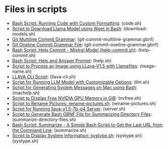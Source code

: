 # Files in scripts
- [Bash Script: Running Code with Custom Formatting](code.sh): (code.sh)
- [Script to Download Llama Model using Wget in Bash](download-models.sh): (download-models.sh)
- [Git Multiline Commit Grammar](git-commit-multiline-grammar.gbnf): (git-commit-multiline-grammar.gbnf)
- [Git Oneline Commit Grammar File](git-commit-oneline-grammar.gbnf): (git-commit-oneline-grammar.gbnf)
- [Bash Script: Help Commit - Mixtral Model (help-commit.sh)](help-commit.sh): (help-commit.sh)
- [Bash Script: Help and Answer Prompt](help.sh): (help.sh)
- [Script to Process an Image using LLava-V1.5 with Llamafiles](image-name.sh): (image-name.sh)
- [LLAVA CLI Script](llava-cli.sh): (llava-cli.sh)
- [Script for Running LLM Model with Customizable Options](llm.sh): (llm.sh)
- [Script for Generating System Messages on Mac using Bash](machelp.sh): (machelp.sh)
- [Script to Display Free NVIDIA GPU Memory in GiB](nvfree.sh): (nvfree.sh)
- [Script to Rename Pictures: rename-pictures.sh](rename-pictures.sh): (rename-pictures.sh)
- [Script for Running llava-v1.5-7b-q4 Server](server.sh): (server.sh)
- [Script to Generate Bash GBNF File for Summarizing Directory Files](summarize-directory-files.sh): (summarize-directory-files.sh)
- [Bash Script: Summarize - A Simple Bash Script to Get the Last URL from the Command Line](summarize.sh): (summarize.sh)
- [Script to Display System Information: systype.sh](systype.sh): (systype.sh): (systype.sh)

